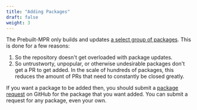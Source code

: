 ```yaml
---
title: "Adding Packages"
draft: false
weight: 3
---
```


The Prebuilt-MPR only builds and updates [a select group of packages](https://github.com/makedeb/prebuilt-mpr/blob/main/packages.toml). This is done for a few reasons:

1. So the repository doesn't get overloaded with package updates.
2. So untrustworty, unpopular, or otherwise undesirable packages don't get a PR to get added. In the scale of hundreds of packages, this reduces the amount of PRs that need to constantly be closed greatly.

If you want a package to be added then, you should submit a [package request](https://github.com/makedeb/prebuilt-mpr/issues/new?assignees=&labels=&template=package-request.yml) on GitHub for the package that you want added. You can submit a request for any package, even your own.
